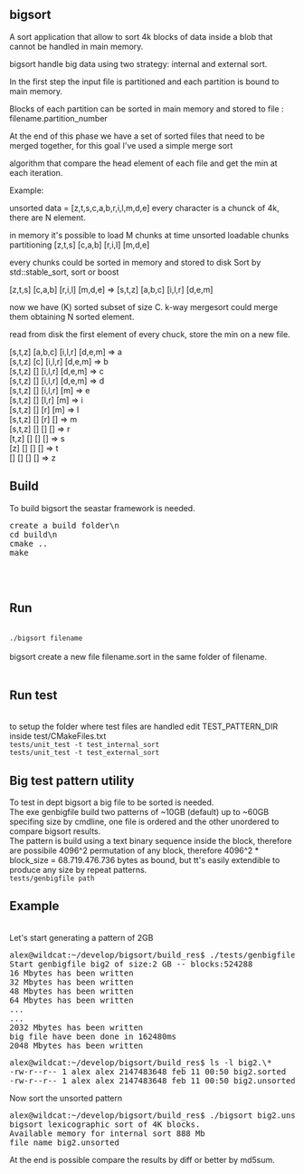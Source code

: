 <h2>bigsort</h2>

A sort application that allow to sort 4k blocks of data inside a blob that cannot be handled in main memory.

bigsort handle big data using two strategy: internal and external sort.

In the first step the input file is partitioned and each partition is bound to main memory.

Blocks of each partition can be sorted in main memory and stored to file : filename.partition_number

At the end of this phase we have a set of sorted files that need to be merged together, for this goal I've used a simple merge sort 

algorithm that compare the head element of each file and get the min at each iteration.  

Example:

unsorted data = [z,t,s,c,a,b,r,i,l,m,d,e] 
every character is a chunck of 4k, there are N element.

in memory it's possible to load M chunks at time
unsorted loadable chunks partitioning [z,t,s] [c,a,b] [r,i,l] [m,d,e]

every chunks could be sorted in memory and stored to disk
Sort by std::stable_sort, sort or boost

[z,t,s] [c,a,b] [r,i,l] [m,d,e] =>  [s,t,z] [a,b,c] [i,l,r] [d,e,m]

now we have (K) sorted subset of size C.
k-way mergesort could merge them obtaining N sorted element. 

read from disk the first element of every chuck, store the min on a new file.

[s,t,z] [a,b,c] [i,l,r] [d,e,m] => a<br>
[s,t,z] [c] [i,l,r] [d,e,m] => b<br>
[s,t,z] [] [i,l,r] [d,e,m] => c<br>
[s,t,z] [] [i,l,r] [d,e,m] => d<br>
[s,t,z] [] [i,l,r] [m] => e<br>
[s,t,z] [] [l,r] [m] => i<br>
[s,t,z] [] [r] [m] => l<br>
[s,t,z] [] [r] [] => m<br>
[s,t,z] [] [] [] => r<br>
[t,z] [] [] [] => s<br>
[z] [] [] [] => t<br>
[] [] [] [] => z<br>


<h2>Build</h2>
  
To build bigsort the seastar framework is needed.<br>

<pre>
create a build folder\n
cd build\n
cmake .. 
make
</pre>
</br></br>
<h2>Run</h2>
</br>
<code>./bigsort filename</code>
</br></br>
bigsort create a new file filename.sort in the same folder of filename.</br> 
</br>
<h2>Run test</h2>
</br>
to setup the folder where test files are handled edit TEST_PATTERN_DIR inside test/CMakeFiles.txt</br>
<code>tests/unit_test -t test_internal_sort</code></br>
<code>tests/unit_test -t test_external_sort</code></br>

<h2>Big test pattern utility</h2>

To test in dept bigsort a big file to be sorted is needed.</br>
The exe genbigfile build two patterns of ~10GB (default) up to ~60GB specifing size by cmdline, one file is ordered and the other unordered to compare bigsort results.</br>
The pattern is build using a text binary sequence inside the block, therefore are possibile 4096^2 permutation of any block, therefore 4096^2 * block_size = 68.719.476.736 bytes as bound, but tt's easily extendible to produce any size by repeat patterns.</br> 
<code>tests/genbigfile path</code>


<h2>Example</h2>
</br>
Let's start generating a pattern of 2GB
<pre>
alex@wildcat:~/develop/bigsort/build_res$ ./tests/genbigfile --size 2 big2
Start genbigfile big2 of size:2 GB -- blocks:524288
16 Mbytes has been written
32 Mbytes has been written
48 Mbytes has been written
64 Mbytes has been written
...
...
2032 Mbytes has been written
big file have been done in 162480ms
2048 Mbytes has been written
</pre>

<pre>
alex@wildcat:~/develop/bigsort/build_res$ ls -l big2.\*
-rw-r--r-- 1 alex alex 2147483648 feb 11 00:50 big2.sorted
-rw-r--r-- 1 alex alex 2147483648 feb 11 00:50 big2.unsorted
</pre>

Now sort the unsorted pattern
<pre>
alex@wildcat:~/develop/bigsort/build_res$ ./bigsort big2.unsorted
bigsort lexicographic sort of 4K blocks.
Available memory for internal sort 888 Mb
file name big2.unsorted
</pre>

At the end is possible compare the results by diff or better by md5sum.

